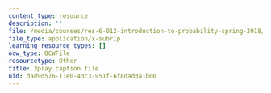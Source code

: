 ```yaml
---
content_type: resource
description: ''
file: /media/courses/res-6-012-introduction-to-probability-spring-2018/dad9d57611e043c3951f6f8dad3a1b00_aJXfyfQs2Mc.srt
file_type: application/x-subrip
learning_resource_types: []
ocw_type: OCWFile
resourcetype: Other
title: 3play caption file
uid: dad9d576-11e0-43c3-951f-6f8dad3a1b00
---
```

